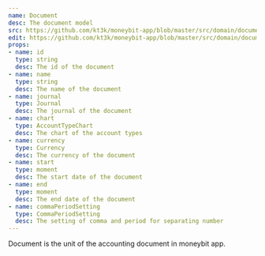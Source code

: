 ```yaml
---
name: Document
desc: The document model
src: https://github.com/kt3k/moneybit-app/blob/master/src/domain/document.js
edit: https://github.com/kt3k/moneybit-app/blob/master/src/domain/document.md
props:
- name: id
  type: string
  desc: The id of the document
- name: name
  type: string
  desc: The name of the document
- name: journal
  type: Journal
  desc: The journal of the document
- name: chart
  type: AccountTypeChart
  desc: The chart of the account types
- name: currency
  type: Currency
  desc: The currency of the document
- name: start
  type: moment
  desc: The start date of the document
- name: end
  type: moment
  desc: The end date of the document
- name: commaPeriodSetting
  type: CommaPeriodSetting
  desc: The setting of comma and period for separating number
---
```


Document is the unit of the accounting document in moneybit app.
